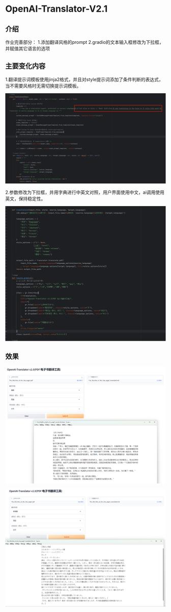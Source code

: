 # OpenAI-Translator-V2.1

## 介绍

作业完善部分：
1.添加翻译风格的prompt
2.gradio的文本输入框修改为下拉框，并赋值其它语言的选项

## 主要变化内容

1.翻译提示词模板使用jinja2格式，并且对style提示词添加了条件判断的表达式，当不需要风格时无需切换提示词模板。

![img.png](imgs/img1.png)

2.参数修改为下拉框，并用字典进行中英文对照，用户界面使用中文，ai调用使用英文，保持稳定性。

![img.png](imgs/img2.png)


## 效果

![img_1.png](imgs/img3.png)


![img.png](imgs/img4.png)
